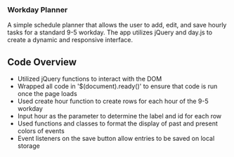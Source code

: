 ### Workday Planner

A simple schedule planner that allows the user to add, edit, and save hourly tasks for a standard 9-5 workday. The app utilizes jQuery and day.js to create a dynamic and responsive interface.

## Code Overview

- Utilized jQuery functions to interact with the DOM
- Wrapped all code in '$(document).ready()' to ensure that code is run once the page loads
- Used create hour function to create rows for each hour of the 9-5 workday
- Input hour as the parameter to determine the label and id for each row
- Used functions and classes to format the display of past and present colors of events
- Event listeners on the save button allow entries to be saved on local storage
